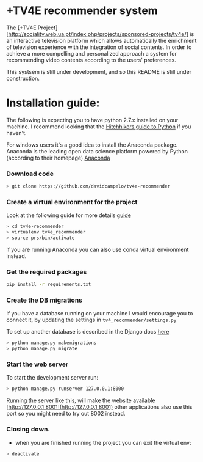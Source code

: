 # +TV4E recommender system

The [+TV4E Project][http://socialitv.web.ua.pt/index.php/projects/sponsored-projects/tv4e/] is an interactive television platform which allows automatically the enrichment of television experience with the integration of social contents. In order to achieve a more compelling and personalized approach a system for recommending video contents according to the users' preferences.

This systsem is still under  development, and so this README is still under construction.

# Installation guide:

The following is expecting you to have python 2.7.x installed on your machine. I recommend looking that the [Hitchhikers guide to Python](http://docs.python-guide.org/en/latest/) if you haven't.
 
 For windows users it's a good idea to install the Anaconda package. Anaconda is the leading open data science platform powered by Python (according to their homepage) [Anaconda](https://www.continuum.io/downloads)
 
### Download code
```bash
> git clone https://github.com/davidcampelo/tv4e-recommender
```
### Create a virtual environment for the project 
Look at the following guide for more details [guide](http://docs.python-guide.org/en/latest/dev/virtualenvs/#virtualenvironments-ref)
 
```bash
> cd tv4e-recommender
> virtualenv tv4e_recommender
> source prs/bin/activate
```

if you are running Anaconda you can also use conda virtual environment instead.
### Get the required packages

```bash
pip install -r requirements.txt
```

### Create the DB migrations 
If you have a database running on your machine I would encourage 
you to connect it, by updating the settings in `tv4_recommender/settings.py` 

To set up another database is described in the Django docs [here](https://docs.djangoproject.com/en/1.10/ref/databases/)
```bash
> python manage.py makemigrations
> python manage.py migrate
```

### Start the web server
 To start the development server run:
```bash
> python manage.py runserver 127.0.0.1:8000
```
Running the server like this, will make the website available 
[http://127.0.0.1:8001](http://127.0.0.1:8001) other applications also use this port
so you might need to try out 8002 instead. 

### Closing down.
* when you are finished running the project you can exit the virtual env:
```bash
> deactivate
```
